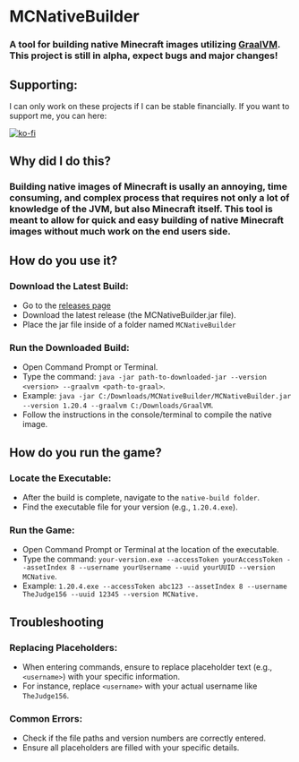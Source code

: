 # MCNativeBuilder
### A tool for building native Minecraft images utilizing [GraalVM](https://github.com/oracle/graal). This project is still in alpha, expect bugs and major changes!

## Supporting:
I can only work on these projects if I can be stable financially. If you want to support me, you can here:

[![ko-fi](https://ko-fi.com/img/githubbutton_sm.svg)](https://ko-fi.com/N4N1S0WVY)

## Why did I do this?
### Building native images of Minecraft is usally an annoying, time consuming, and complex process that requires not only a lot of knowledge of the JVM, but also Minecraft itself. This tool is meant to allow for quick and easy building of native Minecraft images without much work on the end users side.

## How do you use it?
### Download the Latest Build:
* Go to the [releases page](https://github.com/thejudge156/MCNativeBuilder/releases)
* Download the latest release (the MCNativeBuilder.jar file).
* Place the jar file inside of a folder named ``MCNativeBuilder``

### Run the Downloaded Build:
* Open Command Prompt or Terminal.
* Type the command: ``java -jar path-to-downloaded-jar --version <version> --graalvm <path-to-graal>``.
* Example: ``java -jar C:/Downloads/MCNativeBuilder/MCNativeBuilder.jar --version 1.20.4 --graalvm C:/Downloads/GraalVM``.
* Follow the instructions in the console/terminal to compile the native image.

## How do you run the game?
### Locate the Executable:
* After the build is complete, navigate to the ``native-build folder``.
* Find the executable file for your version (e.g., ``1.20.4.exe``).

### Run the Game:
* Open Command Prompt or Terminal at the location of the executable.
* Type the command: ``your-version.exe --accessToken yourAccessToken --assetIndex 8 --username yourUsername --uuid yourUUID --version MCNative``.
* Example: ``1.20.4.exe --accessToken abc123 --assetIndex 8 --username TheJudge156 --uuid 12345 --version MCNative.``

## Troubleshooting
### Replacing Placeholders:
* When entering commands, ensure to replace placeholder text (e.g., ``<username>``) with your specific information.
* For instance, replace ``<username>`` with your actual username like ``TheJudge156``.

### Common Errors:
* Check if the file paths and version numbers are correctly entered.
* Ensure all placeholders are filled with your specific details.

